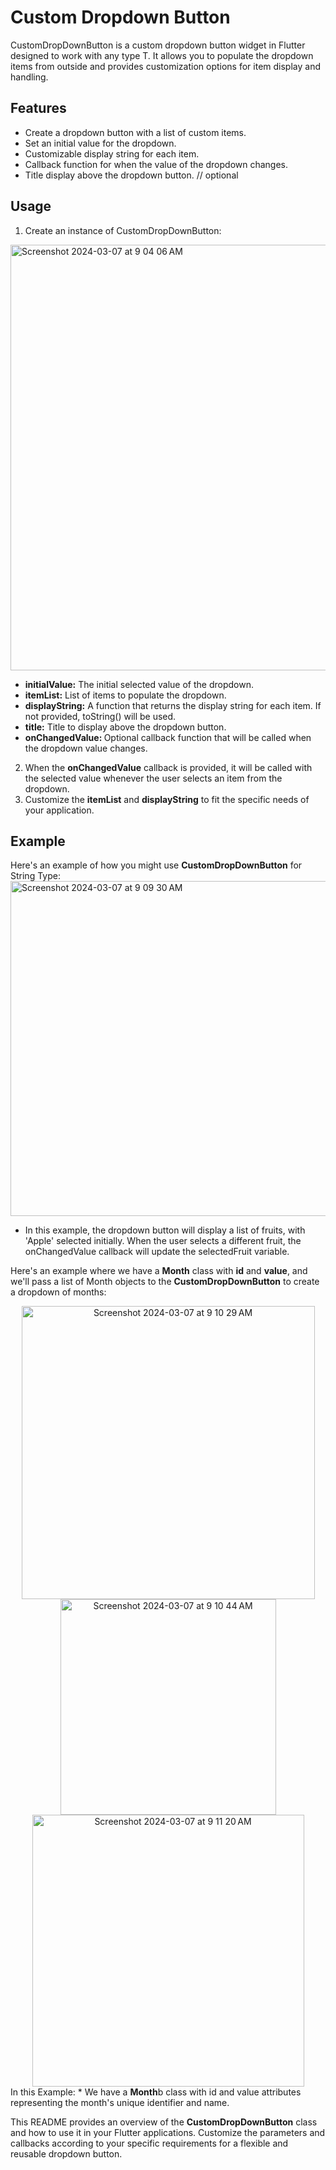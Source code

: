 # Custom Dropdown Button

CustomDropDownButton is a custom dropdown button widget in Flutter designed to work with any type T. It allows you to populate the dropdown items from outside and provides customization options for item display and handling.

## Features

* Create a dropdown button with a list of custom items.
* Set an initial value for the dropdown.
* Customizable display string for each item.
* Callback function for when the value of the dropdown changes.
* Title display above the dropdown button. // optional 

## Usage
1. Create an instance of CustomDropDownButton:
   
<img width="681" alt="Screenshot 2024-03-07 at 9 04 06 AM" src="https://github.com/KaushalGautam080/CustomDropdown_Button/assets/101984287/097383c4-3943-4144-9b79-a0e9c7e63bfc">

* <b>initialValue:</b> The initial selected value of the dropdown.
* <b>itemList:</b> List of items to populate the dropdown.
* <b>displayString:</b> A function that returns the display string for each item. If not provided, toString() will be used.
* <b>title:</b> Title to display above the dropdown button.
* <b>onChangedValue: </b>Optional callback function that will be called when the dropdown value changes.

2. When the <b>onChangedValue</b> callback is provided, it will be called with the selected value whenever the user selects an item from the dropdown.
3. Customize the <b>itemList</b> and <b>displayString</b> to fit the specific needs of your application.

## Example
  Here's an example of how you might use <b>CustomDropDownButton</b> for String Type:
<img width="536" alt="Screenshot 2024-03-07 at 9 09 30 AM" src="https://github.com/KaushalGautam080/CustomDropdown_Button/assets/101984287/6dfdf22b-5567-4261-bf9c-6b062cb21ee8">
* In this example, the dropdown button will display a list of fruits, with 'Apple' selected initially. When the user selects a different fruit, the onChangedValue callback will update the selectedFruit variable.
  
 Here's an example where we have a <b>Month</b> class with <b>id</b> and <b>value</b>, and we'll pass a list of Month objects to the <b>CustomDropDownButton</b> to create a dropdown of months:
<center><img width="469" alt="Screenshot 2024-03-07 at 9 10 29 AM" src="https://github.com/KaushalGautam080/CustomDropdown_Button/assets/101984287/582f511b-a078-4394-b0b7-bfd198689c38"></center>
<center><img width="345" alt="Screenshot 2024-03-07 at 9 10 44 AM" src="https://github.com/KaushalGautam080/CustomDropdown_Button/assets/101984287/b3fad61a-379f-4e16-8030-700e51e61619"></center>
<center><img width="435" alt="Screenshot 2024-03-07 at 9 11 20 AM" src="https://github.com/KaushalGautam080/CustomDropdown_Button/assets/101984287/2fe9cd5d-4230-41cc-96ac-4079a58f740b"></center>
 In this Example:
 * We have a <b>Month</b>b class with id and value attributes representing the month's unique identifier and name.

 This README provides an overview of the <b>CustomDropDownButton</b> class and how to use it in your Flutter applications. Customize the parameters and callbacks according to your specific requirements for a flexible and reusable dropdown button.



